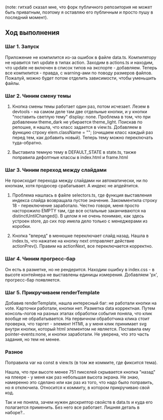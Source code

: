 (note: гитхаб сказал мне, что форк публичного репозитория не может быть приватным, поэтому я оставляю его публичным и просто
пушу в последний момент).

## Ход выполнения

### Шаг 1. Запуск

Приложение не компилится из-за ошибок в файле data.ts. Компилятору не нравится тип update в типах action. Заходим
в actions.ts и находим, что update не включен в список типов на экспорте - добавляем. Теперь все компилится - правда, с
warning-ами по поводу размеров файлов. Пожалуй, можно будет потом отделить зависимости, чтобы уменьшить файлы.

### Шаг 2. Чиним смену темы

1) Кнопка смены темы работает один раз, потом исчезает. Лезем в devtools - на самом деле там две отдельные кнопки, и у 
   кнопки "поставить светлую тему" display: none. Проблема в том, что при добавлении theme_dark не убирается theme_light.
   Поискав по репошке, я нашла, что класс задается в view.ts. Добавляем в функцию строку elem.className = ""; (очищаем 
   класс каждый раз перед тем, как добавить новый). Теперь тему можно переключать туда-обратно.
   

2) Выставила темную тему в DEFAULT_STATE в state.ts, также поправила дефолтные классы в index.html и frame.html
   
### Шаг 3. Чиним переход между слайдами

Не происходит перехода между слайдами ни автоматически, ни по кнопкам, хотя продюсер срабатывает. А индекс не апдейтится.

1) Проблема нашлась в файле selectors.ts, где функция выставления индекса слайда возвращала пустое значение. Закомментила 
   строку 18 - переключение заработало. Честно говоря, меня просто насторожило EMPTY там, где все остальные заканчиваются 
   на distinctUntilChanged(). В целом я не очень понимаю, как здесь устроен store, до сих пор имела дело только с менеджерами
   из коробки.


2) Кнопка "вперед" в менюшке переключает слайд назад. Нашла в index.ts, что нажатие на кнопку next отправляет действие 
   actionPrev(). Правим на actionNext, все переключается корректно.

### Шаг 4. Чиним прогресс-бар

Он есть в разметке, но не рендерится. Находим ошибку в index.css - в высоте контейнера не выставлены единицы измерения. 
Добавляем 'px', прогресс-бар появляется.

### Шаг 5. Прикручиваем renderTemplate

Добавив renderTemplate, нашла интересный баг: не работали кнопки на vote. Карточки работали, кнопки нет. Разметка data корректная.
Путем консоль-логов на разных этапах обработки события поняла, что клик вообще не обрабатывается. 
На первичном обработчика клика стоит проверка, что таргет - элемент HTMl, а у меня клик принимает svg внутри кнопки, 
который html элементом не является. Поставила ему pointer-events:none, и кнопки заработали. Не уверена, что это часть задания,
но тем не менее.

### Разное

Поправила var на const в view.ts (в том же коммите, где фиксится тема).

Нашла, что при высоте менее 751 пикселей скрывается кнопка "назад" на плеере - у меня как раз небольшая высота экрана.
Не знаю, намеренно это сделано или как раз из того, что надо было поправить, 
но я отключила. Относится к коммиту, в котором прикручиваю свой код.

Так и не поняла, зачем нужен дескриптор свойств в data.ts и куда его полагается применить. Без него все работает. 
Лишняя деталь в наборе?..
